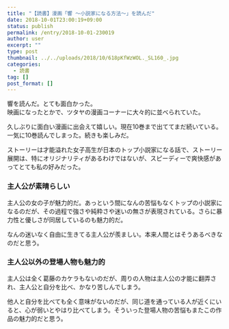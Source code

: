 ```yaml
---
title: "【読書】漫画「響 〜小説家になる方法〜」を読んだ"
date: 2018-10-01T23:00:19+09:00
status: publish
permalink: /entry/2018-10-01-230019
author: user
excerpt: ""
type: post
thumbnail: ../../uploads/2018/10/618pKfWzWOL._SL160_.jpg
categories:
  - 読書
tag: []
post_format: []
---
```


響を読んだ。とても面白かった。  
映画になったとかで、ツタヤの漫画コーナーに大々的に並べられていた。

久しぶりに面白い漫画に出会えて嬉しい。現在10巻まで出ててまだ続いている。一気に10巻読んでしまった。続きも楽しみだ。

ストーリーは才能溢れた女子高生が日本のトップ小説家になる話で、ストーリー展開は、特にオリジナリティがあるわけではないが、スピーディーで爽快感があってとても私の好みだった。

### 主人公が素晴らしい

主人公の女の子が魅力的だ。あっという間になんの苦悩もなくトップの小説家になるのだが、その過程で強さや純粋さや迷いの無さが表現されている。さらに暴力性と優しさが同居しているのも魅力的だ。

なんの迷いなく自由に生きてる主人公が羨ましい。本来人間とはそうあるべきなのだと思う。

### 主人公以外の登場人物も魅力的

主人公は全く葛藤のカケラもないのだが、周りの人物は主人公の才能に翻弄され、主人公と自分を比べ、かなり苦しんでしまう。

他人と自分を比べても全く意味がないのだが、同じ道を通っている人が近くにいると、心が弱いとやはり比べてしまう。そういった登場人物の苦悩もまたこの作品の魅力的だと思う。
